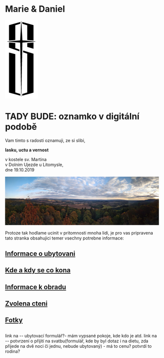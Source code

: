 #                                               **Marie & Daniel**
![](./logo_small_hd.jpg)

# TADY BUDE: oznamko v digitální podobě

Vam timto s radosti oznamuji,
ze si slibi,

**lasku, uctu a vernost**

v kostele sv. Martina\
v Dolnim Ujezde u Litomysle,\
dne 19.10.2019

![](./IMG_20180915_1833576-panorama~2.jpg)




Protoze tak hodlame ucinit v pritomnosti mnoha lidi,
je pro vas pripravena tato stranka obsahujici temer vsechny potrebne informace:


## [Informace o ubytovani](./TheHood.md)
## [Kde a kdy se co kona](./Plan.md)
##
## [Informace k obradu](./Gnosis.md)
## [Zvolena cteni](./Scripta.md)
##
## [Fotky](./Photo.md)
##
##
##

link na -- ubytovací formulář?- mám vypsané pokoje, kde kdo je atd.
link na -- potvrzení o přijití na svatbu(formulář, kde by byl dotaz i na dietu, zda přijede na dvě noci či jednu, nebude ubytovaný) - má to cenu? potvrdí to rodina?
